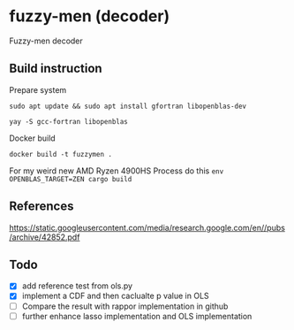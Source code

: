 # fuzzy-men (decoder)
Fuzzy-men decoder

## Build instruction
Prepare system

`sudo apt update && sudo apt install gfortran libopenblas-dev`

`yay -S gcc-fortran libopenblas`

Docker build

`docker build -t fuzzymen .`

For my weird new AMD Ryzen 4900HS Process do this
`env OPENBLAS_TARGET=ZEN cargo build`

## References
https://static.googleusercontent.com/media/research.google.com/en//pubs/archive/42852.pdf

## Todo

- [x] add reference test from ols.py
- [x] implement a CDF and then caclualte p value in OLS
- [ ] Compare the result with rappor implementation in github
- [ ] further enhance lasso implementation and OLS implementation
